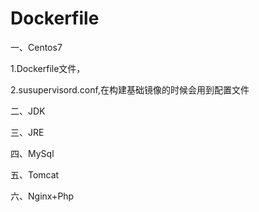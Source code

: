 # Dockerfile
一、Centos7
 
  1.Dockerfile文件，
 
  2.susupervisord.conf,在构建基础镜像的时候会用到配置文件


二、JDK


三、JRE


四、MySql


五、Tomcat


六、Nginx+Php
